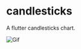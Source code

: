 # candlesticks

A flutter candlesticks chart.

![Gif](https://github.com/r-mzy47/candlesticks/blob/master/example.gif "Fancy Gif")